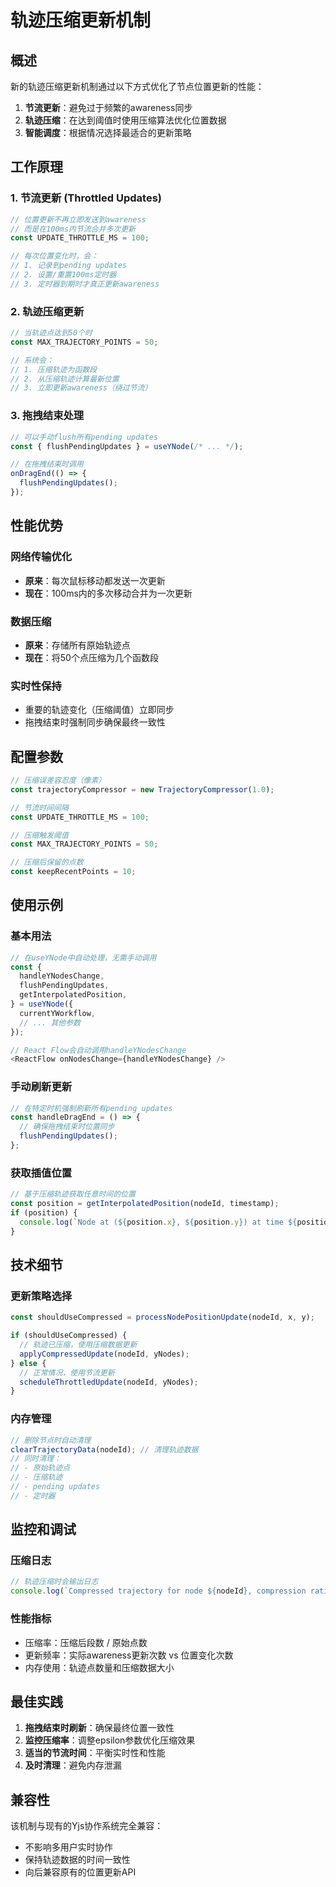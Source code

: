 # 轨迹压缩更新机制

## 概述

新的轨迹压缩更新机制通过以下方式优化了节点位置更新的性能：

1. **节流更新**：避免过于频繁的awareness同步
2. **轨迹压缩**：在达到阈值时使用压缩算法优化位置数据
3. **智能调度**：根据情况选择最适合的更新策略

## 工作原理

### 1. 节流更新 (Throttled Updates)

```typescript
// 位置更新不再立即发送到awareness
// 而是在100ms内节流合并多次更新
const UPDATE_THROTTLE_MS = 100;

// 每次位置变化时，会：
// 1. 记录到pending updates
// 2. 设置/重置100ms定时器
// 3. 定时器到期时才真正更新awareness
```

### 2. 轨迹压缩更新

```typescript
// 当轨迹点达到50个时
const MAX_TRAJECTORY_POINTS = 50;

// 系统会：
// 1. 压缩轨迹为函数段
// 2. 从压缩轨迹计算最新位置
// 3. 立即更新awareness（绕过节流）
```

### 3. 拖拽结束处理

```typescript
// 可以手动flush所有pending updates
const { flushPendingUpdates } = useYNode(/* ... */);

// 在拖拽结束时调用
onDragEnd(() => {
  flushPendingUpdates();
});
```

## 性能优势

### 网络传输优化
- **原来**：每次鼠标移动都发送一次更新
- **现在**：100ms内的多次移动合并为一次更新

### 数据压缩
- **原来**：存储所有原始轨迹点
- **现在**：将50个点压缩为几个函数段

### 实时性保持
- 重要的轨迹变化（压缩阈值）立即同步
- 拖拽结束时强制同步确保最终一致性

## 配置参数

```typescript
// 压缩误差容忍度（像素）
const trajectoryCompressor = new TrajectoryCompressor(1.0);

// 节流时间间隔
const UPDATE_THROTTLE_MS = 100;

// 压缩触发阈值
const MAX_TRAJECTORY_POINTS = 50;

// 压缩后保留的点数
const keepRecentPoints = 10;
```

## 使用示例

### 基本用法

```typescript
// 在useYNode中自动处理，无需手动调用
const {
  handleYNodesChange,
  flushPendingUpdates,
  getInterpolatedPosition,
} = useYNode({
  currentYWorkflow,
  // ... 其他参数
});

// React Flow会自动调用handleYNodesChange
<ReactFlow onNodesChange={handleYNodesChange} />
```

### 手动刷新更新

```typescript
// 在特定时机强制刷新所有pending updates
const handleDragEnd = () => {
  // 确保拖拽结束时位置同步
  flushPendingUpdates();
};
```

### 获取插值位置

```typescript
// 基于压缩轨迹获取任意时间的位置
const position = getInterpolatedPosition(nodeId, timestamp);
if (position) {
  console.log(`Node at (${position.x}, ${position.y}) at time ${position.t}`);
}
```

## 技术细节

### 更新策略选择

```typescript
const shouldUseCompressed = processNodePositionUpdate(nodeId, x, y);

if (shouldUseCompressed) {
  // 轨迹已压缩，使用压缩数据更新
  applyCompressedUpdate(nodeId, yNodes);
} else {
  // 正常情况，使用节流更新
  scheduleThrottledUpdate(nodeId, yNodes);
}
```

### 内存管理

```typescript
// 删除节点时自动清理
clearTrajectoryData(nodeId); // 清理轨迹数据
// 同时清理：
// - 原始轨迹点
// - 压缩轨迹
// - pending updates
// - 定时器
```

## 监控和调试

### 压缩日志

```typescript
// 轨迹压缩时会输出日志
console.log(`Compressed trajectory for node ${nodeId}, compression ratio: ${ratio}`);
```

### 性能指标

- 压缩率：压缩后段数 / 原始点数
- 更新频率：实际awareness更新次数 vs 位置变化次数
- 内存使用：轨迹点数量和压缩数据大小

## 最佳实践

1. **拖拽结束时刷新**：确保最终位置一致性
2. **监控压缩率**：调整epsilon参数优化压缩效果
3. **适当的节流时间**：平衡实时性和性能
4. **及时清理**：避免内存泄漏

## 兼容性

该机制与现有的Yjs协作系统完全兼容：
- 不影响多用户实时协作
- 保持轨迹数据的时间一致性
- 向后兼容原有的位置更新API 